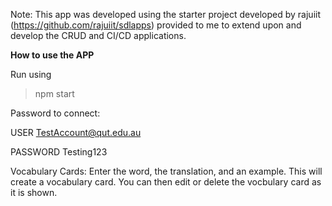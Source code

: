 Note: This app was developed using the starter project developed by rajuiit (https://github.com/rajuiit/sdlapps) provided to me to extend upon and develop the CRUD and CI/CD applications.

**How to use the APP**

Run using
> npm start


Password to connect:

USER
TestAccount@qut.edu.au

PASSWORD
Testing123


Vocabulary Cards:
Enter the word, the translation, and an example. This will create a vocabulary card. You can then edit or delete the vocbulary card as it is shown.
